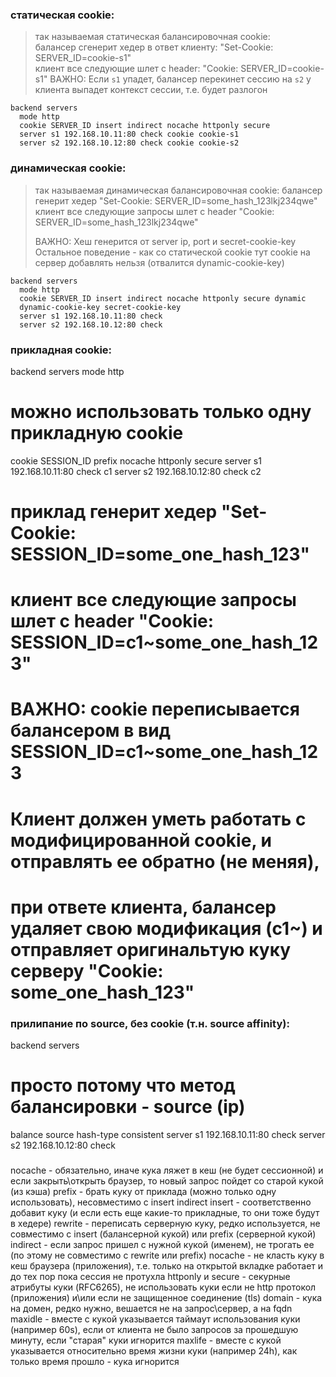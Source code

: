 ### статическая cookie:
> так называемая статическая балансировочная cookie:  
> балансер сгенерит хедер в ответ клиенту: "Set-Cookie: SERVER_ID=cookie-s1"  
> клиент все следующие шлет с header: "Cookie: SERVER_ID=cookie-s1"
> ВАЖНО: Если `s1` упадет, балансер перекинет сессию на `s2` 
> у клиента выпадет контекст сессии, т.е. будет разлогон  

```  
backend servers
  mode http
  cookie SERVER_ID insert indirect nocache httponly secure
  server s1 192.168.10.11:80 check cookie cookie-s1
  server s2 192.168.10.12:80 check cookie cookie-s2
```

### динамическая cookie:
> так называемая динамическая балансировочная cookie:
> балансер генерит хедер "Set-Cookie: SERVER_ID=some_hash_123lkj234qwe"
> клиент все следующие запросы шлет с header "Cookie: SERVER_ID=some_hash_123lkj234qwe"
>
> ВАЖНО: Хеш генерится от server ip, port и secret-cookie-key
> Остальное поведение - как со статической cookie
> тут cookie на сервер добавлять нельзя (отвалится dynamic-cookie-key)

```
backend servers
  mode http
  cookie SERVER_ID insert indirect nocache httponly secure dynamic
  dynamic-cookie-key secret-cookie-key
  server s1 192.168.10.11:80 check
  server s2 192.168.10.12:80 check
```

### прикладная cookie:
backend servers
  mode http
  # можно использовать только одну прикладную cookie
  cookie SESSION_ID prefix nocache httponly secure
  server s1 192.168.10.11:80 check c1
  server s2 192.168.10.12:80 check c2
  #
  # приклад генерит хедер "Set-Cookie: SESSION_ID=some_one_hash_123"
  # клиент все следующие запросы шлет с header "Cookie: SESSION_ID=c1~some_one_hash_123"
  #
  # ВАЖНО: cookie переписывается балансером в вид SESSION_ID=c1~some_one_hash_123
  # Клиент должен уметь работать с модифицированной cookie, и отправлять ее обратно (не меняя),
  # при ответе клиента, балансер удаляет свою модификация (c1~) и отправляет оригинальтую куку серверу "Cookie: some_one_hash_123"

### прилипание по source, без cookie (т.н. source affinity):
backend servers
  # просто потому что метод балансировки - source (ip)
  balance source
  hash-type consistent
  server s1 192.168.10.11:80 check
  server s2 192.168.10.12:80 check

###
nocache - обязательно, иначе кука ляжет в кеш (не будет сессионной) и если закрыть\открыть браузер, то новый запрос пойдет со старой кукой (из кэша)
prefix - брать куку от приклада (можно только одну использовать), несовместимо с insert indirect
insert - соответственно добавит куку (и если есть еще какие-то прикладные, то они тоже будут в хедере)
rewrite - переписать серверную куку, редко используется, не совместимо с insert (балансерной кукой) или prefix (серверной кукой)
indirect - если запрос пришел с нужной кукой (именем), не трогать ее (по этому не совместимо с rewrite или prefix)
nocache - не класть куку в кеш браузера (приложения), т.е. только на открытой вкладке работает и до тех пор пока сессия не протухла
httponly и secure - секурные атрибуты куки (RFC6265), не использовать куки если не http протокол (приложения) и\или если не защищенное соединение (tls)
domain - кука на домен, редко нужно, вешается не на запрос\сервер, а на fqdn
maxidle - вместе с кукой указывается таймаут использования куки (например 60s), если от клиента не было запросов за прошедшую минуту, если "старая" куки игнорится
maxlife - вместе с кукой указывается относительно время жизни куки (например 24h), как только время прошло - кука игнорится


